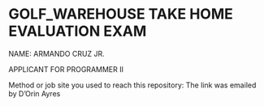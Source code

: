 # GOLF_WAREHOUSE TAKE HOME EVALUATION EXAM 
NAME: ARMANDO CRUZ JR.

APPLICANT FOR PROGRAMMER II

Method or job site you used to reach this repository: The link was emailed by D’Orin Ayres
